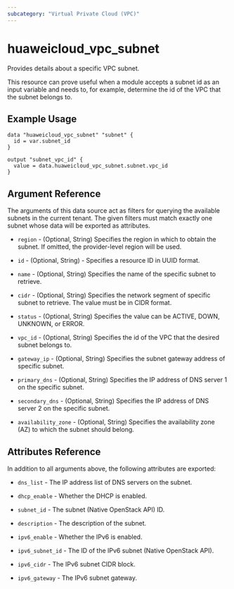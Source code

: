 ```yaml
---
subcategory: "Virtual Private Cloud (VPC)"
---
```


# huaweicloud_vpc_subnet

Provides details about a specific VPC subnet.

This resource can prove useful when a module accepts a subnet id as an input variable and needs to, for example,
determine the id of the VPC that the subnet belongs to.

## Example Usage

```hcl
data "huaweicloud_vpc_subnet" "subnet" {
  id = var.subnet_id
}

output "subnet_vpc_id" {
  value = data.huaweicloud_vpc_subnet.subnet.vpc_id
}
```

## Argument Reference

The arguments of this data source act as filters for querying the available subnets in the current tenant. The given
filters must match exactly one subnet whose data will be exported as attributes.

* `region` - (Optional, String) Specifies the region in which to obtain the subnet. If omitted, the provider-level
  region will be used.

* `id` - (Optional, String) - Specifies a resource ID in UUID format.

* `name` - (Optional, String) Specifies the name of the specific subnet to retrieve.

* `cidr` - (Optional, String) Specifies the network segment of specific subnet to retrieve. The value must be in CIDR
  format.

* `status` - (Optional, String) Specifies the value can be ACTIVE, DOWN, UNKNOWN, or ERROR.

* `vpc_id` - (Optional, String) Specifies the id of the VPC that the desired subnet belongs to.

* `gateway_ip` - (Optional, String) Specifies the subnet gateway address of specific subnet.

* `primary_dns` - (Optional, String) Specifies the IP address of DNS server 1 on the specific subnet.

* `secondary_dns` - (Optional, String) Specifies the IP address of DNS server 2 on the specific subnet.

* `availability_zone` - (Optional, String) Specifies the availability zone (AZ) to which the subnet should belong.

## **Attributes Reference**

In addition to all arguments above, the following attributes are exported:

* `dns_list` - The IP address list of DNS servers on the subnet.

* `dhcp_enable` - Whether the DHCP is enabled.

* `subnet_id` - The subnet (Native OpenStack API) ID.

* `description` - The description of the subnet.

* `ipv6_enable` - Whether the IPv6 is enabled.

* `ipv6_subnet_id` - The ID of the IPv6 subnet (Native OpenStack API).

* `ipv6_cidr` - The IPv6 subnet CIDR block.

* `ipv6_gateway` - The IPv6 subnet gateway.
